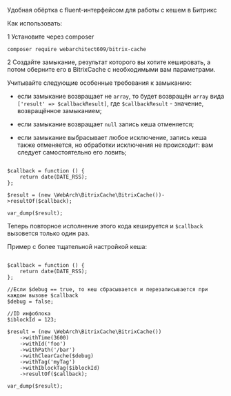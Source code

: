 Удобная обёртка с fluent-интерфейсом для работы с кешем в Битрикс

Как использовать:

1 Установите через composer

`composer require webarchitect609/bitrix-cache`

2 Создайте замыкание, результат которого вы хотите кешировать, а потом оберните его в BitrixCache 
с необходимыми вам параметрами. 

Учитывайте следующие особенные требования к замыканию: 
  - eсли замыкание возвращает не `array`, то будет возвращён `array` вида `['result' => $callbackResult]`, 
  где `$callbackResult` - значение, возвращённое замыканием;
    
  - если замыкание возвращает `null` запись кеша отменяется;
  
  - если замыкание выбрасывает любое исключение, запись кеша также отменяется, 
  но обработки исключения не происходит: вам следует самостоятельно его ловить;

```

$callback = function () {
    return date(DATE_RSS);
};

$result = (new \WebArch\BitrixCache\BitrixCache())->resultOf($callback);

var_dump($result);

```

Теперь повторное исполнение этого кода кешируется и `$callback` вызовется только один раз. 

Пример с более тщательной настройкой кеша: 

```

$callback = function () {
    return date(DATE_RSS);
};

//Если $debug == true, то кеш сбрасывается и перезаписывается при каждом вызове $callback
$debug = false;

//ID инфоблока
$iblockId = 123;

$result = (new \WebArch\BitrixCache\BitrixCache())
    ->withTime(3600)
    ->withId('foo')
    ->withPath('/bar')
    ->withClearCache($debug)
    ->withTag('myTag')
    ->withIblockTag($iblockId)
    ->resultOf($callback);

var_dump($result);

```
